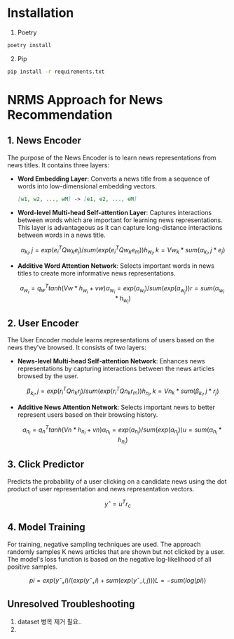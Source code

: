 # Installation

1. Poetry
```zsh
poetry install
```

2. Pip
```zsh
pip install -r requirements.txt
```

# NRMS Approach for News Recommendation

## 1. **News Encoder**

The purpose of the News Encoder is to learn news representations from news titles. It contains three layers:

- **Word Embedding Layer**: Converts a news title from a sequence of words into low-dimensional embedding vectors.
  
  ```markdown
  [w1, w2, ..., wM] -> [e1, e2, ..., eM]
  ```

- **Word-level Multi-head Self-attention Layer**: Captures interactions between words which are important for learning news representations. This layer is advantageous as it can capture long-distance interactions between words in a news title.
  
  ```math
  α_k_i,j = exp(e_i^T Qw_k e_j) / sum(exp(e_i^T Qw_k e_m))
  h_w_i,k = Vw_k * sum(α_k_i,j * e_j)
  ```

- **Additive Word Attention Network**: Selects important words in news titles to create more informative news representations.
  
  ```math
  a_w_i = q_w^T tanh(Vw * h_w_i + vw)
  α_w_i = exp(a_w_i) / sum(exp(a_w_j))
  r = sum(α_w_i * h_w_i)
  ```

## 2. **User Encoder**

The User Encoder module learns representations of users based on the news they've browsed. It consists of two layers:

- **News-level Multi-head Self-attention Network**: Enhances news representations by capturing interactions between the news articles browsed by the user.
  
  ```math
  β_k_i,j = exp(r_i^T Qn_k r_j) / sum(exp(r_i^T Qn_k r_m))
  h_n_i,k = Vn_k * sum(β_k_i,j * r_j)
  ```

- **Additive News Attention Network**: Selects important news to better represent users based on their browsing history.
  
  ```math
  a_n_i = q_n^T tanh(Vn * h_n_i + vn)
  α_n_i = exp(a_n_i) / sum(exp(a_n_j))
  u = sum(α_n_i * h_n_i)
  ```

## 3. **Click Predictor**

Predicts the probability of a user clicking on a candidate news using the dot product of user representation and news representation vectors.

```math
yˆ = u^T r_c
```

## 4. **Model Training**

For training, negative sampling techniques are used. The approach randomly samples K news articles that are shown but not clicked by a user. The model's loss function is based on the negative log-likelihood of all positive samples.

```math
pi = exp(yˆ_+i) / (exp(yˆ_+i) + sum(exp(yˆ_-i,j)))
L = -sum(log(pi))
```

## Unresolved Troubleshooting
1. dataset 병목 제거 필요..
2. 
